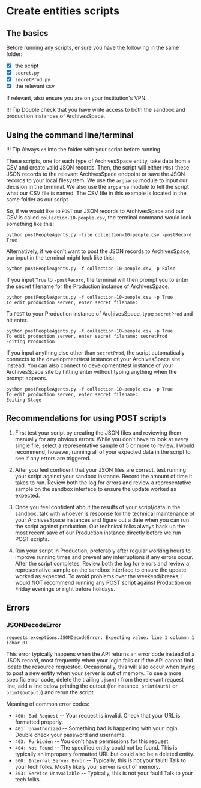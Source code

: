 # Create entities scripts

## The basics
Before running any scripts, ensure you have the following in the same folder:

- [x] the script
- [x] `secret.py`
- [x] `secretProd.py`
- [x] the relevant csv

If relevant, also ensure you are on your institution's VPN.

!!! Tip
    Double check that you have write access to both the sandbox and production instances of ArchivesSpace.

## Using the command line/terminal

!!! Tip
    Always `cd` into the folder with your script before running.

These scripts, one for each type of ArchivesSpace entity, take data from a CSV and create valid JSON records. Then, the script will either `POST` these JSON records to the relevant ArchivesSpace endpoint or save the JSON records to your local filesystem. We use the `argparse` module to input our decision in the terminal. We also use the `argparse` module to tell the script what our CSV file is named. The CSV file in this example is located in the same folder as our script. 

So, if we would like to `POST` our JSON records to ArchivesSpace and our CSV is called `collection-10-people.csv`, the terminal command would look something like this:

```
python postPeopleAgents.py -file collection-10-people.csv -postRecord True
```

Alternatively, if we don't want to post the JSON records to ArchivesSpace, our input in the terminal might look like this:

```
python postPeopleAgents.py -f collection-10-people.csv -p False
```

If you input `True` to `-postRecord`, the terminal will then prompt you to enter the secret filename for the Production instance of ArchivesSpace. 

```
python postPeopleAgents.py -f collection-10-people.csv -p True
To edit production server, enter secret filename: 
```

To `POST` to your Production instance of ArchivesSpace, type `secretProd` and hit enter. 
```
python postPeopleAgents.py -f collection-10-people.csv -p True
To edit production server, enter secret filename: secretProd
Editing Production
```

If you input anything else other than `secretProd`, the script automatically connects to the development/test instance of your ArchivesSpace site instead. You can also connect to development/test instance of your ArchivesSpace site by hitting enter without typing anything when the prompt appears.
```
python postPeopleAgents.py -f collection-10-people.csv -p True
To edit production server, enter secret filename:
Editing Stage
```

## Recommendations for using POST scripts

1. First test your script by creating the JSON files and reviewing them manually for any obvious errors. While you don't have to look at every single file, select a representative sample of 5 or more to review. I would recommend, however, running all of your expected data in the script to see if any errors are triggered.

2. After you feel confident that your JSON files are correct, test running your script against your sandbox instance. Record the amount of time it takes to run. Review both the log for errors and review a representative sample on the sandbox interface to ensure the update worked as expected.

3. Once you feel confident about the results of your script/data in the sandbox, talk with whoever is response for the technical maintenance of your ArchivesSpace instances and figure out a date when you can run the script against production. Our technical folks always back up the most recent save of our Production instance directly before we run POST scripts.

4. Run your script in Production, preferably after regular working hours to improve running times and prevent any interruptions if any errors occur. After the script completes, Review both the log for errors and review a representative sample on the sandbox interface to ensure the update worked as expected. To avoid problems over the weekend/breaks, I would NOT recommend running any POST script against Production on Friday evenings or right before holidays.

## Errors

### JSONDecodeError

`requests.exceptions.JSONDecodeError: Expecting value: line 1 colummn 1 (char 0)`

This error typically happens when the API returns an error code instead of a JSON record, most frequently when your login fails or if the API cannot find locate the resource requested. Occasionally, this will also occur when trying to post a new entity when your server is out of memory. To see a more specific error code, delete the trailing `.json()` from the relevant request line, add a line below printing the output (for instance, `print(auth)` or `print(output)`) and rerun the script.

Meaning of common error codes:

- `400: Bad Request` -- Your request is invalid. Check that your URL is formatted properly.
- `401: Unauthorized` -- Something bad is happening with your login. Double check your password and username.
- `403: Forbidden` -- You don't have permissions for this request.
- `404: Not Found` -- The specified entity could not be found. This is typically an improperly formatted URL but could also be a deleted entity.
- `500: Internal Server Error` -- Typically, this is not your fault! Talk to your tech folks. Mostly likely your server is out of memory.
- `503: Service Unavailable` --  Typically, this is not your fault! Talk to your tech folks.

### 
